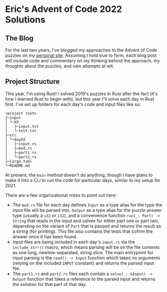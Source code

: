 # Eric's Advent of Code 2022 Solutions

## The Blog

For the last two years, I've blogged my approaches to the Advent of Code puzzles on my
[personal site](https://www.ericburden.work/blog/). Assuming I hold true to form, each 
blog post will include code and commentary on my thinking behind the approach, my thoughts
about the puzzles, and vain attempts at wit.

## Project Structure

This year, I'm using Rust! I solved 2019's puzzles in Rust after the fact (it's how I
learned Rust to begin with), but this year I'll solve each day in Rust first. I've 
set up folders for each day's code and input files like so:

```
<project root>
├─input
│ └─XX
│   ├─input.txt
│   └─test.txt
├─src
│ └─dayXX
│   ├─input.rs
│   ├─mod.rs
│   ├─part1.rs
│   └─part2.rs
├─Cargo.toml
└─README.md
```

At present, the `main` method doesn't do anything, though I have plans to make it into a
CLI to run the code for particular days, similar to my setup for 2021.

There are a few organizational notes to point out here:

- The `mod.rs` file for each day defines `Input` as a type alias for the type the
  input file will be parsed into, `Output` as a type alias for the puzzle answer type
  (usually a `u32` or `i32`), and a convenience function `run(_: Part) -> String`
  that reads in the input and solves for either part one or part two, depending on the
  variant of `Part` that is passed and returns the result as a string (for printing). 
  This file also contains the tests that cofirm the answer once it has been found.
- Input files are being included in each day's `input.rs` via the `include_str!()` macro,
  which means parsing will be on the file contents as one long, newline-separated, string
  slice. The main entrypoint for input parsing is the `read() -> Input` function which
  takes no arguments (relying on the included `INPUT` constant) and returns the parsed
  input file.
- The `part1.rs` and `part2.rs` files each contain a `solve(_: &Input) -> Output` function
  that takes a reference to the parsed input and returns the solution for that part of
  that day.

 
